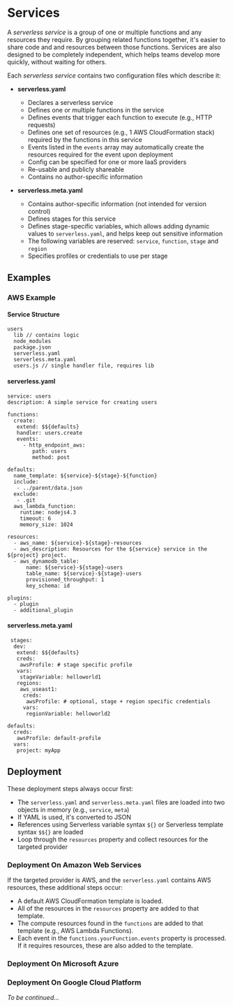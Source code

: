 # Services

A *serverless service* is a group of one or multiple functions and any resources they require.  By grouping related
functions together, it's easier to share code and and resources between those functions.  Services are also designed to
be completely independent, which helps teams develop more quickly, without waiting for others.

Each *serverless service* contains two configuration files which describe it:

* **serverless.yaml**
  * Declares a serverless service
  * Defines one or multiple functions in the service
  * Defines events that trigger each function to execute (e.g., HTTP requests)
  * Defines one set of resources (e.g., 1 AWS CloudFormation stack) required by the functions in this service
  * Events listed in the `events` array may automatically create the resources required for the event upon deployment
  * Config can be specified for one or more IaaS providers
  * Re-usable and publicly shareable
  * Contains no author-specific information
 
* **serverless.meta.yaml**
  * Contains author-specific information (not intended for version control)
  * Defines stages for this service
  * Defines stage-specific variables, which allows adding dynamic values to `serverless.yaml`, and helps keep out
  sensitive information
  * The following variables are reserved: `service`, `function`, `stage` and `region`
  * Specifies profiles or credentials to use per stage

## Examples

### AWS Example

#### Service Structure

```
users
  lib // contains logic 
  node_modules
  package.json
  serverless.yaml
  serverless.meta.yaml
  users.js // single handler file, requires lib
```

#### serverless.yaml

```
service: users
description: A simple service for creating users

functions:
  create:
   extend: $${defaults}
   handler: users.create
   events:
     - http_endpoint_aws:
        path: users
        method: post

defaults:
  name_template: ${service}-${stage}-${function}
  include:
   - ../parent/data.json
  exclude:
   - .git
  aws_lambda_function:
    runtime: nodejs4.3
    timeout: 6
    memory_size: 1024

resources:
  - aws_name: ${service}-${stage}-resources
  - aws_description: Resources for the ${service} service in the ${project} project.
  - aws_dynamodb_table:
      name: ${service}-${stage}-users
      table_name: ${service}-${stage}-users
      provisioned_throughput: 1
      key_schema: id

plugins:
  - plugin
  - additional_plugin
```

#### serverless.meta.yaml

```
 stages:
  dev:
   extend: $${defaults}
   creds:
    awsProfile: # stage specific profile
   vars:
    stageVariable: helloworld1
   regions:
    aws_useast1:
     creds:
      awsProfile: # optional, stage + region specific credentials
     vars:
      regionVariable: helloworld2

defaults:
  creds:
   awsProfile: default-profile
  vars:
   project: myApp
```

## Deployment

These deployment steps always occur first:

* The `serverless.yaml` and `serverless.meta.yaml` files are loaded into two objects in memory (e.g., `service`, `meta`)
* If YAML is used, it's converted to JSON
* References using Serverless variable syntax `${}` or Serverless template syntax `$${}` are loaded
* Loop through the `resources` property and collect resources for the targeted provider

### Deployment On Amazon Web Services

If the targeted provider is AWS, and the `serverless.yaml` contains AWS resources, these additional steps occur:

* A default AWS CloudFormation template is loaded.
* All of the resources in the `resources` property are added to that template.
* The compute resources found in the `functions` are added to that template (e.g., AWS Lambda Functions).
* Each event in the `functions.yourFunction.events` property is processed.  If it requires resources, these are also
added to the template.

### Deployment On Microsoft Azure

### Deployment On Google Cloud Platform

*To be continued...*


